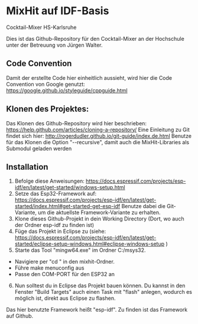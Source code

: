 # MixHit auf IDF-Basis
Cocktail-Mixer HS-Karlsruhe

Dies ist das Github-Repository für den Cocktail-Mixer an der Hochschule unter der Betreuung von Jürgen Walter.

## Code Convention
Damit der erstellte Code hier einheitlich aussieht, wird hier die Code Convention von Google genutzt:
https://google.github.io/styleguide/cppguide.html

## Klonen des Projektes:
Das Klonen des Github-Repository wird hier beschrieben: https://help.github.com/articles/cloning-a-repository/
Eine Einleitung zu Git findet sich hier: http://rogerdudler.github.io/git-guide/index.de.html
Benutze für das Klonen die Option "--recursive", damit auch die MixHit-Libraries als Submodul geladen werden

## Installation
1. Befolge diese Anweisungen: https://docs.espressif.com/projects/esp-idf/en/latest/get-started/windows-setup.html
2. Setze das Esp32-Framework auf: https://docs.espressif.com/projects/esp-idf/en/latest/get-started/index.html#get-started-get-esp-idf
    Benutze dabei die Git-Variante, um die aktuellste Framework-Variante zu erhalten.
3. Klone dieses Github-Projekt in dein Working Directory (Dort, wo auch der Ordner esp-idf zu finden ist)
4. Füge das Projekt in Eclipse zu (siehe: https://docs.espressif.com/projects/esp-idf/en/latest/get-started/eclipse-setup-windows.html#eclipse-windows-setup )
5. Starte das Tool "mingw64.exe" im Ordner C:/msys32.
  - Navigiere per "cd <Ordnername>" in den mixhit-Ordner.
  - Führe make menuconfig aus
  - Passe den COM-PORT für den ESP32 an
6. Nun solltest du in Eclipse das Projekt bauen können. Du kannst in den Fenster "Build Targets" auch einen Task mit "flash" anlegen, wodurch es möglich ist, direkt aus Eclipse zu flashen.


Das hier benutzte Framework heißt "esp-idf". Zu finden ist das Framework auf Github.
